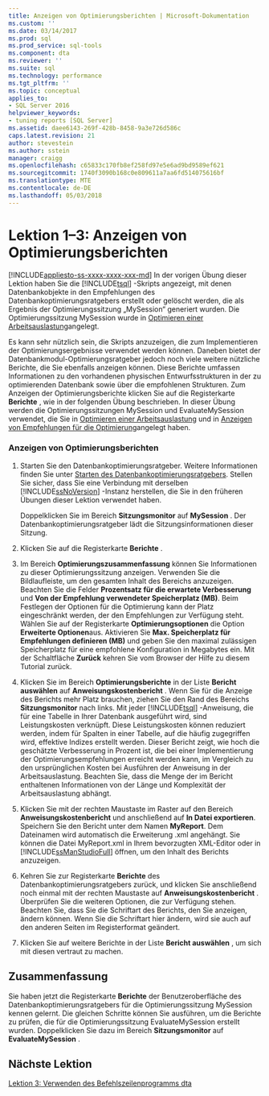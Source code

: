 ```yaml
---
title: Anzeigen von Optimierungsberichten | Microsoft-Dokumentation
ms.custom: ''
ms.date: 03/14/2017
ms.prod: sql
ms.prod_service: sql-tools
ms.component: dta
ms.reviewer: ''
ms.suite: sql
ms.technology: performance
ms.tgt_pltfrm: ''
ms.topic: conceptual
applies_to:
- SQL Server 2016
helpviewer_keywords:
- tuning reports [SQL Server]
ms.assetid: daee6143-269f-428b-8458-9a3e726d586c
caps.latest.revision: 21
author: stevestein
ms.author: sstein
manager: craigg
ms.openlocfilehash: c65833c170fb8ef258fd97e5e6ad9bd9589ef621
ms.sourcegitcommit: 1740f3090b168c0e809611a7aa6fd514075616bf
ms.translationtype: MTE
ms.contentlocale: de-DE
ms.lasthandoff: 05/03/2018
---
```

# <a name="lesson-1-3---viewing-tuning-reports"></a>Lektion 1–3: Anzeigen von Optimierungsberichten
[!INCLUDE[appliesto-ss-xxxx-xxxx-xxx-md](../../includes/appliesto-ss-xxxx-xxxx-xxx-md.md)]
In der vorigen Übung dieser Lektion haben Sie die [!INCLUDE[tsql](../../includes/tsql-md.md)] -Skripts angezeigt, mit denen Datenbankobjekte in den Empfehlungen des Datenbankoptimierungsratgebers erstellt oder gelöscht werden, die als Ergebnis der Optimierungssitzung „MySession“ generiert wurden. Die Optimierungssitzung MySession wurde in [Optimieren einer Arbeitsauslastung](../../tools/dta/lesson-1-1-tuning-a-workload.md)angelegt.  
  
Es kann sehr nützlich sein, die Skripts anzuzeigen, die zum Implementieren der Optimierungsergebnisse verwendet werden können. Daneben bietet der Datenbankmodul-Optimierungsratgeber jedoch noch viele weitere nützliche Berichte, die Sie ebenfalls anzeigen können. Diese Berichte umfassen Informationen zu den vorhandenen physischen Entwurfsstrukturen in der zu optimierenden Datenbank sowie über die empfohlenen Strukturen. Zum Anzeigen der Optimierungsberichte klicken Sie auf die Registerkarte **Berichte** , wie in der folgenden Übung beschrieben. In dieser Übung werden die Optimierungssitzungen MySession und EvaluateMySession verwendet, die Sie in [Optimieren einer Arbeitsauslastung](../../tools/dta/lesson-1-1-tuning-a-workload.md) und in [Anzeigen von Empfehlungen für die Optimierung](../../tools/dta/lesson-1-2-viewing-tuning-recommendations.md)angelegt haben.  
  
### <a name="view-tuning-reports"></a>Anzeigen von Optimierungsberichten  
  
1.  Starten Sie den Datenbankoptimierungsratgeber. Weitere Informationen finden Sie unter [Starten des Datenbankoptimierungsratgebers](../../tools/dta/lesson-1-1-launching-database-engine-tuning-advisor.md). Stellen Sie sicher, dass Sie eine Verbindung mit derselben [!INCLUDE[ssNoVersion](../../includes/ssnoversion-md.md)] -Instanz herstellen, die Sie in den früheren Übungen dieser Lektion verwendet haben.  
  
    Doppelklicken Sie im Bereich **Sitzungsmonitor** auf **MySession** . Der Datenbankoptimierungsratgeber lädt die Sitzungsinformationen dieser Sitzung.  
  
2.  Klicken Sie auf die Registerkarte **Berichte** .  
  
3.  Im Bereich **Optimierungszusammenfassung** können Sie Informationen zu dieser Optimierungssitzung anzeigen. Verwenden Sie die Bildlaufleiste, um den gesamten Inhalt des Bereichs anzuzeigen. Beachten Sie die Felder **Prozentsatz für die erwartete Verbesserung** und **Von der Empfehlung verwendeter Speicherplatz (MB)**. Beim Festlegen der Optionen für die Optimierung kann der Platz eingeschränkt werden, der den Empfehlungen zur Verfügung steht. Wählen Sie auf der Registerkarte **Optimierungsoptionen** die Option **Erweiterte Optionen**aus. Aktivieren Sie **Max. Speicherplatz für Empfehlungen definieren (MB)** und geben Sie den maximal zulässigen Speicherplatz für eine empfohlene Konfiguration in Megabytes ein. Mit der Schaltfläche **Zurück** kehren Sie vom Browser der Hilfe zu diesem Tutorial zurück.  
  
4.  Klicken Sie im Bereich **Optimierungsberichte** in der Liste **Bericht auswählen** auf **Anweisungskostenbericht** . Wenn Sie für die Anzeige des Berichts mehr Platz brauchen, ziehen Sie den Rand des Bereichs **Sitzungsmonitor** nach links. Mit jeder [!INCLUDE[tsql](../../includes/tsql-md.md)] -Anweisung, die für eine Tabelle in Ihrer Datenbank ausgeführt wird, sind Leistungskosten verknüpft. Diese Leistungskosten können reduziert werden, indem für Spalten in einer Tabelle, auf die häufig zugegriffen wird, effektive Indizes erstellt werden. Dieser Bericht zeigt, wie hoch die geschätzte Verbesserung in Prozent ist, die bei einer Implementierung der Optimierungsempfehlungen erreicht werden kann, im Vergleich zu den ursprünglichen Kosten bei Ausführen der Anweisung in der Arbeitsauslastung. Beachten Sie, dass die Menge der im Bericht enthaltenen Informationen von der Länge und Komplexität der Arbeitsauslastung abhängt.  
  
5.  Klicken Sie mit der rechten Maustaste im Raster auf den Bereich **Anweisungskostenbericht** und anschließend auf **In Datei exportieren**. Speichern Sie den Bericht unter dem Namen **MyReport**. Dem Dateinamen wird automatisch die Erweiterung .xml angehängt. Sie können die Datei MyReport.xml in Ihrem bevorzugten XML-Editor oder in [!INCLUDE[ssManStudioFull](../../includes/ssmanstudiofull-md.md)] öffnen, um den Inhalt des Berichts anzuzeigen.  
  
6.  Kehren Sie zur Registerkarte **Berichte** des Datenbankoptimierungsratgebers zurück, und klicken Sie anschließend noch einmal mit der rechten Maustaste auf **Anweisungskostenbericht** . Überprüfen Sie die weiteren Optionen, die zur Verfügung stehen. Beachten Sie, dass Sie die Schriftart des Berichts, den Sie anzeigen, ändern können. Wenn Sie die Schriftart hier ändern, wird sie auch auf den anderen Seiten im Registerformat geändert.  
  
7.  Klicken Sie auf weitere Berichte in der Liste **Bericht auswählen** , um sich mit diesen vertraut zu machen.  
  
## <a name="summary"></a>Zusammenfassung  
Sie haben jetzt die Registerkarte **Berichte** der Benutzeroberfläche des Datenbankoptimierungsratgebers für die Optimierungssitzung MySession kennen gelernt. Die gleichen Schritte können Sie ausführen, um die Berichte zu prüfen, die für die Optimierungssitzung EvaluateMySession erstellt wurden. Doppelklicken Sie dazu im Bereich **Sitzungsmonitor** auf **EvaluateMySession** .  
  
## <a name="next-lesson"></a>Nächste Lektion  
[Lektion 3: Verwenden des Befehlszeilenprogramms dta](../../tools/dta/lesson-3-using-the-dta-command-prompt-utility.md)  
  
  
  
